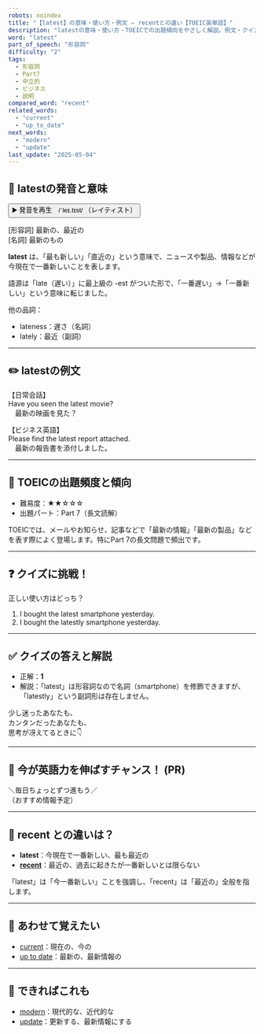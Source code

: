 ```yaml
---
robots: noindex
title: "【latest】の意味・使い方・例文 ― recentとの違い【TOEIC英単語】"
description: "latestの意味・使い方・TOEICでの出題傾向をやさしく解説。例文・クイズ付きでrecentとの違いもわかりやすく学べます。"
word: "latest"
part_of_speech: "形容詞"
difficulty: "2"
tags:
  - 形容詞
  - Part7
  - 中立的
  - ビジネス
  - 説明
compared_word: "recent"
related_words:
  - "current"
  - "up_to_date"
next_words:
  - "modern"
  - "update"
last_update: "2025-05-04"
---
```


## 🔰 latestの発音と意味

<button class="play-audio" onclick="playTTS('latest')">
  <span class="play-audio-main">
    ▶️ 発音を再生　/ˈleɪ.tɪst/
  </span>
  <span class="play-audio-sub">
    （レイティスト）
  </span>
</button>

[形容詞] 最新の、最近の  
[名詞] 最新のもの

**latest** は、「最も新しい」「直近の」という意味で、ニュースや製品、情報などが今現在で一番新しいことを表します。

語源は「late（遅い）」に最上級の -est がついた形で、「一番遅い」→「一番新しい」という意味に転じました。

他の品詞：  
- lateness：遅さ（名詞）
- lately：最近（副詞）

---

## ✏️ latestの例文

【日常会話】  
Have you seen the latest movie?  
　最新の映画を見た？

【ビジネス英語】  
Please find the latest report attached.  
　最新の報告書を添付しました。

---

## 🎯 TOEICの出題頻度と傾向

- 難易度：★★☆☆☆
- 出題パート：Part 7（長文読解）

TOEICでは、メールやお知らせ、記事などで「最新の情報」「最新の製品」などを表す際によく登場します。特にPart 7の長文問題で頻出です。

---

## ❓ クイズに挑戦！

正しい使い方はどっち？

1. I bought the latest smartphone yesterday.  
2. I bought the latestly smartphone yesterday.

---

## ✅ クイズの答えと解説

- 正解：**1**
- 解説：「latest」は形容詞なので名詞（smartphone）を修飾できますが、「latestly」という副詞形は存在しません。

少し迷ったあなたも、  
カンタンだったあなたも、  
思考が冴えてるときに👇️

---

## 🚀 今が英語力を伸ばすチャンス！ (PR)

<div class="info-center">
＼毎日ちょっとずつ進もう／<br>  
（おすすめ情報予定）
</div>

---

## 🤔  recent との違いは？

- **latest**：今現在で一番新しい、最も最近の
- **[recent](/word/recent/)**：最近の、過去に起きたが一番新しいとは限らない

「latest」は「今一番新しい」ことを強調し、「recent」は「最近の」全般を指します。

---

## 🧩 あわせて覚えたい

- [current](/word/current/)：現在の、今の
- [up to date](/word/up_to_date/)：最新の、最新情報の

---

## 📖 できればこれも

- [modern](/word/modern/)：現代的な、近代的な
- [update](/word/update/)：更新する、最新情報にする

<!-- cvid: aid15_bid11 -->
